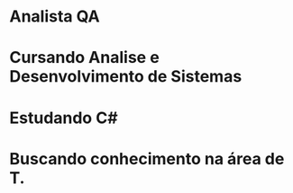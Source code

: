 # Analista QA
# Cursando Analise e Desenvolvimento de Sistemas
# Estudando C#
# Buscando conhecimento na área de T.
